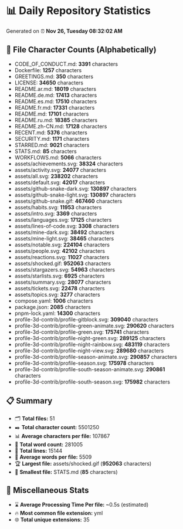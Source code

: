 # 📊 Daily Repository Statistics
Generated on ⏰ **Nov 26, Tuesday 08:32:02 AM**

## 📂 File Character Counts (Alphabetically)
- CODE_OF_CONDUCT.md: **3391** characters
- Dockerfile: **1257** characters
- GREETINGS.md: **350** characters
- LICENSE: **34650** characters
- README.ar.md: **18019** characters
- README.de.md: **17413** characters
- README.es.md: **17510** characters
- README.fr.md: **17331** characters
- README.md: **17101** characters
- README.ru.md: **18385** characters
- README.zh-CN.md: **17128** characters
- RECENT.md: **5376** characters
- SECURITY.md: **1171** characters
- STARRED.md: **9021** characters
- STATS.md: **85** characters
- WORKFLOWS.md: **5066** characters
- assets/achievements.svg: **38324** characters
- assets/activity.svg: **24077** characters
- assets/all.svg: **238202** characters
- assets/default.svg: **42017** characters
- assets/github-snake-dark.svg: **130897** characters
- assets/github-snake-light.svg: **130897** characters
- assets/github-snake.gif: **467460** characters
- assets/habits.svg: **11953** characters
- assets/intro.svg: **3369** characters
- assets/languages.svg: **17125** characters
- assets/lines-of-code.svg: **3308** characters
- assets/mine-dark.svg: **38492** characters
- assets/mine-light.svg: **38465** characters
- assets/notable.svg: **224104** characters
- assets/people.svg: **42102** characters
- assets/reactions.svg: **11027** characters
- assets/shocked.gif: **952063** characters
- assets/stargazers.svg: **54963** characters
- assets/starlists.svg: **6925** characters
- assets/summary.svg: **28077** characters
- assets/tickets.svg: **22478** characters
- assets/topics.svg: **3277** characters
- compose.yaml: **1006** characters
- package.json: **2085** characters
- pnpm-lock.yaml: **14300** characters
- profile-3d-contrib/profile-gitblock.svg: **309040** characters
- profile-3d-contrib/profile-green-animate.svg: **290620** characters
- profile-3d-contrib/profile-green.svg: **175741** characters
- profile-3d-contrib/profile-night-green.svg: **289125** characters
- profile-3d-contrib/profile-night-rainbow.svg: **483119** characters
- profile-3d-contrib/profile-night-view.svg: **289680** characters
- profile-3d-contrib/profile-season-animate.svg: **290857** characters
- profile-3d-contrib/profile-season.svg: **175978** characters
- profile-3d-contrib/profile-south-season-animate.svg: **290861** characters
- profile-3d-contrib/profile-south-season.svg: **175982** characters

## 📋 Summary
- 🗂️ **Total files:** 51
- ✒️ **Total character count:** 5501250
- 📊 **Average characters per file:** 107867
- 📝 **Total word count:** 281005
- 🧾 **Total lines:** 15144
- 📐 **Average words per file:** 5509
- 🏆 **Largest file:** assets/shocked.gif (**952063** characters)
- 🥉 **Smallest file:** STATS.md (**85** characters)

## 🌟 Miscellaneous Stats
- ⌛ **Average Processing Time Per file:** ~0.5s (estimated)
- 🔥 **Most common file extension:** yml
- 🌐 **Total unique extensions:** 35
